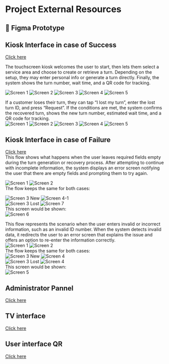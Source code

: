 # Project External Resources

## 🎨 Figma Prototype

## Kiosk Interface in case of Success
[Click here](https://www.figma.com/proto/I3SqsK6MvMDjZkn7mkqLnU/interfaz-kiosko?node-id=58-543&p=f&t=oxBD8jshv7nlKSfw-1&scaling=min-zoom&content-scaling=fixed&page-id=58%3A207&starting-point-node-id=58%3A543)  

The touchscreen kiosk welcomes the user to start, then lets them select a service area and choose to create or retrieve a turn. Depending on the setup, they may enter personal info or generate a turn directly. Finally, the system shows the turn number, wait time, and a QR code for tracking.  

![Screen 1](../assets/success/tk-screen1.JPG)
![Screen 2](../assets/success/tk-screen2.jpg)
![Screen 3](../assets/success/tk-screen3new.jpg)
![Screen 4](../assets/success/tk-screen4.JPG)
![Screen 5](../assets/success/tk-screen5.jpg)  

If a customer loses their turn, they can tap “I lost my turn”, enter the lost turn ID, and press “Request”. If the conditions are met, the system confirms the recovered turn, shows the new turn number, estimated wait time, and a QR code for tracking.  
![Screen 1](../assets/success/tk-screen1.JPG)
![Screen 2](../assets/success/tk-screen2.jpg)
![Screen 3](../assets/success/tk-screen3lost.jpg)
![Screen 4](../assets/success/tk-screen4recover.jpg)
![Screen 5](../assets/success/tk-screen4-1.jpg)  

## Kiosk Interface in case of Failure
[Click here](https://www.figma.com/proto/I3SqsK6MvMDjZkn7mkqLnU/interfaz-kiosko?node-id=72-218&p=f&t=eP7yZHYaWutBXm4e-1&scaling=min-zoom&content-scaling=fixed&page-id=72%3A107&starting-point-node-id=72%3A218&show-proto-sidebar=1)  
This flow shows what happens when the user leaves required fields empty during the turn generation or recovery process. After attempting to continue with incomplete information, the system displays an error screen notifying the user that there are empty fields and prompting them to try again.

![Screen 1](../assets/failure/tkf-screen1.JPG)
![Screen 2](../assets/failure/tkf-screen2.jpg)  
The flow keeps the same for both cases:  

![Screen 3 New](../assets/failure/tkf-screen3new.jpg)
![Screen 4-1](../assets/failure/tkf-screen4-1.jpg)  
![Screen 3 Lost](../assets/failure/tkf-screen3lost.jpg)
![Screen 7](../assets/failure/tkf-screen7.JPG)  
This screen would be shown:  
![Screen 6](../assets/failure/tkf-screen6.JPG)  

This flow represents the scenario when the user enters invalid or incorrect information, such as an invalid ID number. When the system detects invalid data, it redirects the user to an error screen that explains the issue and offers an option to re-enter the information correctly.  
![Screen 1](../assets/failure/tkf-screen1.JPG)
![Screen 2](../assets/failure/tkf-screen2.jpg)  
The flow keeps the same for both cases:  
![Screen 3 New](../assets/failure/tkf-screen3new.jpg)
![Screen 4](../assets/failure/tkf-screen4.JPG)  
![Screen 3 Lost](../assets/failure/tkf-screen3lost.jpg)
![Screen 4](../assets/failure/tk-screen4recover.jpg)  
This screen would be shown:  
![Screen 5](../assets/failure/tkf-screen5.JPG)  

## Administrator Pannel
[Click here](https://www.figma.com/proto/I3SqsK6MvMDjZkn7mkqLnU/interfaz-kiosko?node-id=182-42&p=f&t=8ZmT78y9XS4Yw5q3-1&scaling=contain&content-scaling=responsive&page-id=86%3A121&starting-point-node-id=182%3A42)

## TV interface
[Click here](https://www.figma.com/proto/I3SqsK6MvMDjZkn7mkqLnU/interfaz-kiosko?node-id=125-35&p=f&t=nuzWrON6DwYqYt2I-1&scaling=scale-down&content-scaling=fixed&page-id=93%3A9&starting-point-node-id=125%3A35&show-proto-sidebar=1)

## User interface QR
[Click here](https://www.figma.com/proto/I3SqsK6MvMDjZkn7mkqLnU/interfaz-kiosko?node-id=164-364&p=f&t=3hRM1usET0jUnCPn-1&scaling=scale-down&content-scaling=fixed&page-id=133%3A122&starting-point-node-id=164%3A364&show-proto-sidebar=1)
